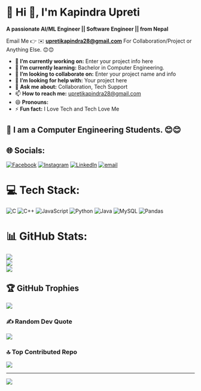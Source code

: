 # 💫 Hi 👋, I'm Kapindra Upreti
**A passionate AI/ML Engineer || Software Engineer || from Nepal**

Email Me 👉 ✉️ **upretikapindra28@gmail.com** For Collaboration/Project or Anything Else. 😊😊

- 🔭 **I’m currently working on:** Enter your project info here
- 🌱 **I’m currently learning:** Bachelor in Computer Engineering.
- 👯 **I’m looking to collaborate on:** Enter your project name and info
- 🤔 **I’m looking for help with:** Your project here
- 💬 **Ask me about:** Collaboration, Tech Support
- 📫 **How to reach me:** upretikapindra28@gmail.com
- 😄 **Pronouns:** 
- ⚡ **Fun fact:** I Love Tech and Tech Love Me

## 🔗 I am a Computer Engineering Students. 😊😊


## 🌐 Socials:
[![Facebook](https://img.shields.io/badge/Facebook-%231877F2.svg?logo=Facebook&logoColor=white)](https://facebook.com/https://www.facebook.com/profile.php?id=100071523920648&ref=_ig_profile_ac) [![Instagram](https://img.shields.io/badge/Instagram-%23E4405F.svg?logo=Instagram&logoColor=white)](https://instagram.com/_kapindra.02) [![LinkedIn](https://img.shields.io/badge/LinkedIn-%230077B5.svg?logo=linkedin&logoColor=white)](https://linkedin.com/in/https://www.linkedin.com/public-profile/settings?lipi=urn%3Ali%3Apage%3Ad_flagship3_profile_self_edit_contact-info%3BsUFK1MHDQMObOZh2r8hk9Q%3D%3D) [![email](https://img.shields.io/badge/Email-D14836?logo=gmail&logoColor=white)](mailto:upretikapindra28@gmail.com) 

# 💻 Tech Stack:
![C](https://img.shields.io/badge/c-%2300599C.svg?style=for-the-badge&logo=c&logoColor=white) ![C++](https://img.shields.io/badge/c++-%2300599C.svg?style=for-the-badge&logo=c%2B%2B&logoColor=white) ![JavaScript](https://img.shields.io/badge/javascript-%23323330.svg?style=for-the-badge&logo=javascript&logoColor=%23F7DF1E) ![Python](https://img.shields.io/badge/python-3670A0?style=for-the-badge&logo=python&logoColor=ffdd54) ![Java](https://img.shields.io/badge/java-%23ED8B00.svg?style=for-the-badge&logo=openjdk&logoColor=white) ![MySQL](https://img.shields.io/badge/mysql-4479A1.svg?style=for-the-badge&logo=mysql&logoColor=white) ![Pandas](https://img.shields.io/badge/pandas-%23150458.svg?style=for-the-badge&logo=pandas&logoColor=white)
# 📊 GitHub Stats:
![](https://github-readme-stats.vercel.app/api?username=kapindra28&theme=dark&hide_border=false&include_all_commits=false&count_private=false)<br/>
![](https://nirzak-streak-stats.vercel.app/?user=kapindra28&theme=dark&hide_border=false)<br/>
![](https://github-readme-stats.vercel.app/api/top-langs/?username=kapindra28&theme=dark&hide_border=false&include_all_commits=false&count_private=false&layout=compact)

## 🏆 GitHub Trophies
![](https://github-profile-trophy.vercel.app/?username=kapindra28&theme=transparent&no-frame=false&no-bg=false&margin-w=4)

### ✍️ Random Dev Quote
![](https://quotes-github-readme.vercel.app/api?type=horizontal&theme=dark)

### 🔝 Top Contributed Repo
![](https://github-contributor-stats.vercel.app/api?username=kapindra28&limit=5&theme=dark&combine_all_yearly_contributions=true)

---
[![](https://visitcount.itsvg.in/api?id=kapindra28&icon=0&color=0)](https://visitcount.itsvg.in)

<!-- Proudly created with GPRM ( https://gprm.itsvg.in ) -->
